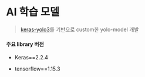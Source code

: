 # AI 학습 모델

>  [keras-yolo3](https://github.com/qqwweee/keras-yolo3)를 기반으로 custom한 yolo-model 개발



#### 주요 library 버전

* Keras==2.2.4

* tensorflow==1.15.3
